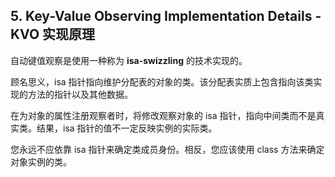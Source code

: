 ## 5. Key-Value Observing Implementation Details - KVO 实现原理

自动键值观察是使用一种称为 **isa-swizzling** 的技术实现的。

顾名思义，isa 指针指向维护分配表的对象的类。该分配表实质上包含指向该类实现的方法的指针以及其他数据。

在为对象的属性注册观察者时，将修改观察对象的 isa 指针，指向中间类而不是真实类。结果，isa 指针的值不一定反映实例的实际类。

您永远不应依靠 isa 指针来确定类成员身份。相反，您应该使用 class 方法来确定对象实例的类。